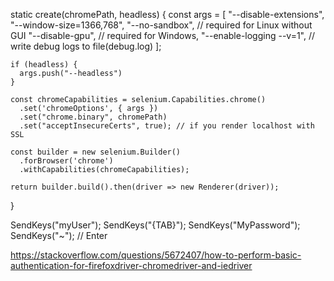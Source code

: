 static create(chromePath, headless) {
    const args = [
      "--disable-extensions",
      "--window-size=1366,768",
      "--no-sandbox", // required for Linux without GUI
      "--disable-gpu", // required for Windows,
      "--enable-logging --v=1", // write debug logs to file(debug.log)
    ];

    if (headless) {
      args.push("--headless")
    }

    const chromeCapabilities = selenium.Capabilities.chrome()
      .set('chromeOptions', { args })
      .set("chrome.binary", chromePath)
      .set("acceptInsecureCerts", true); // if you render localhost with SSL

    const builder = new selenium.Builder()
      .forBrowser('chrome')
      .withCapabilities(chromeCapabilities);

    return builder.build().then(driver => new Renderer(driver));
  }


  SendKeys("myUser");
SendKeys("{TAB}");
SendKeys("MyPassword");
SendKeys("~"); // Enter

https://stackoverflow.com/questions/5672407/how-to-perform-basic-authentication-for-firefoxdriver-chromedriver-and-iedriver  
